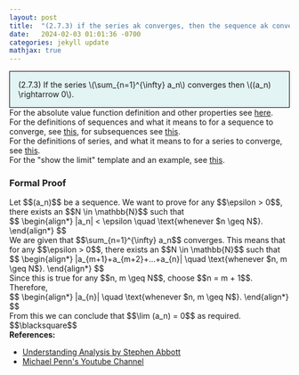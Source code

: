 ```yaml
---
layout: post
title:  "(2.7.3) if the series ak converges, then the sequence ak converges to 0"
date:   2024-02-03 01:01:36 -0700
categories: jekyll update
mathjax: true
---
```

<div style="background-color: #E3F4F4; padding: 15px 15px 15px 15px; border:1px solid black;">
  (2.7.3) If the series \(\sum_{n=1}^{\infty} a_n\) converges then \((a_n) \rightarrow 0\).
</div>
<!------------------------------------------------------------------------------------>
For the absolute value function definition and other properties see <a href="https://strncat.github.io/jekyll/update/2024/05/26/analysis-absolute-value-properties.html">here</a>.
<br>
For the definitions of sequences and what it means to for a sequence to converge, see <a href="https://strncat.github.io/jekyll/update/2024/05/21/analysis-seq-definitions.html">this</a>, for subsequences see <a href="https://strncat.github.io/jekyll/update/2024/02/10/analysis-seq-subsequences.html">this</a>.
<br>
For the definitions of series, and what it means to for a series to converge, see <a href="https://strncat.github.io/jekyll/update/2024/06/10/analysis-series-definitions.html">this</a>.
<br>
For the "show the limit" template and an example, see <a href="https://strncat.github.io/jekyll/update/2024/05/12/analysis-seq-limit-template.html">this</a>.
<br>
<!------------------------------------------------------------------------------------>
<h3>Formal Proof</h3>
Let $$(a_n)$$ be a sequence. We want to prove for any $$\epsilon > 0$$, there exists an $$N \in \mathbb{N}$$ such that  
<div>
$$
\begin{align*}
|a_n| < \epsilon \quad \text{whenever $n \geq N$}.
\end{align*}
$$
</div>
We are given that $$\sum_{n=1}^{\infty} a_n$$ converges. This means that for any $$\epsilon > 0$$, there exists an $$N \in \mathbb{N}$$ such that 
<div>
$$
\begin{align*}
|a_{m+1}+a_{m+2}+...+a_{n}| \quad \text{whenever $n, m \geq N$}.
\end{align*}
$$
</div>
Since this is true for any $$n, m \geq N$$, choose $$n = m + 1$$. Therefore, 
<div>
$$
\begin{align*}
|a_{n}| \quad \text{whenever $n, m \geq N$}.
\end{align*}
$$
</div>
From this we can conclude that $$\lim (a_n) = 0$$ as required. $$\blacksquare$$
<br>
<!------------------------------------------------------------------------------------>
<b>References:</b>
<ul>
<li><a href="https://www.amazon.com/Understanding-Analysis-Undergraduate-Texts-Mathematics/dp/1493927116">Understanding Analysis by Stephen Abbott</a></li>
<li><a href="https://www.youtube.com/watch?v=wTq6HI9w4n8">Michael Penn's Youtube Channel</a></li>
</ul>